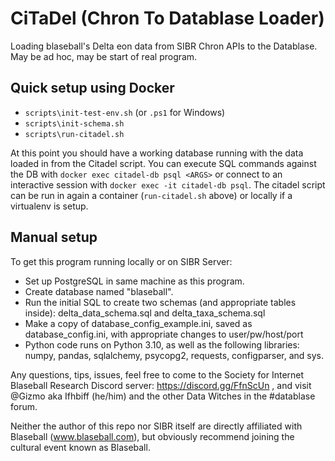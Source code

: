 # CiTaDel (Chron To Datablase Loader)
Loading blaseball's Delta eon data from SIBR Chron APIs to the Datablase.  May be ad hoc, may be start of real program.

## Quick setup using Docker

- `scripts\init-test-env.sh` (or `.ps1` for Windows)
- `scripts\init-schema.sh`
- `scripts\run-citadel.sh`

At this point you should have a working database running with the data loaded in from the Citadel script. You can execute SQL commands against the DB with `docker exec citadel-db psql <ARGS>`
or connect to an interactive session with `docker exec -it citadel-db psql`. The citadel script can be run in again a container (`run-citadel.sh` above) or locally if a virtualenv is setup.

## Manual setup

To get this program running locally or on SIBR Server:
-  Set up PostgreSQL in same machine as this program.
-  Create database named "blaseball".
-  Run the initial SQL to create two schemas (and appropriate tables inside): delta_data_schema.sql and delta_taxa_schema.sql
-  Make a copy of database_config_example.ini, saved as database_config.ini, with appropriate changes to user/pw/host/port
-  Python code runs on Python 3.10, as well as the following libraries: numpy, pandas, sqlalchemy, psycopg2, requests, configparser, and sys.

Any questions, tips, issues, feel free to come to the Society for Internet Blaseball Research Discord server: https://discord.gg/FfnScUn , 
and visit @Gizmo aka Ifhbiff (he/him) and the other Data Witches in the #datablase forum.

Neither the author of this repo nor SIBR itself are directly affiliated with Blaseball (www.blaseball.com), but obviously recommend joining the cultural event known as Blaseball.

